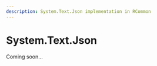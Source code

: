 ```yaml
---
description: System.Text.Json implementation in RCommon
---
```


# System.Text.Json

Coming soon...
